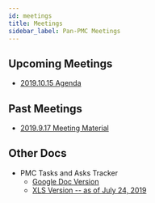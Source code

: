 ```yaml
---
id: meetings
title: Meetings
sidebar_label: Pan-PMC Meetings
---
```


## Upcoming Meetings
* [2019.10.15 Agenda](2019-10-15-Pan-PMC-Meeting.md)

## Past Meetings
* [2019.9.17 Meeting Material](https://finosfoundation.atlassian.net/wiki/download/attachments/1052213327/Pan-PMCs%20Meeting%202019-9-17.pdf?api=v2)

## Other Docs
* PMC Tasks and Asks Tracker
  * [Google Doc Version](https://docs.google.com/spreadsheets/d/1dxaoXwVo_yFjnzBmKIDRRI1_10DSIxJAKFKnfSO3X9M/edit#gid=0)
  * [XLS Version -- as of July 24, 2019](https://finosfoundation.atlassian.net/wiki/download/attachments/1052213327/%5BFINOS%5D%20PMC%20Asks%20and%20Tasks%20Tracker.xlsx?api=v2)
